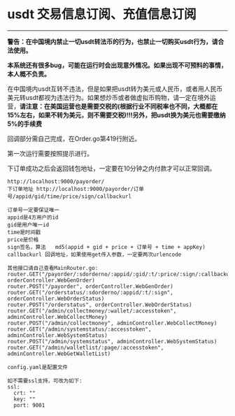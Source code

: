 # usdt 交易信息订阅、充值信息订阅

-------

**警告：在中国境内禁止一切usdt转法币的行为，也禁止一切购买usdt行为，请合法使用。**

**本系统还有很多bug，可能在运行时会出现意外情况。如果出现不可预料的事情，本人概不负责。**

在中国境内usdt互转不违法，但是如果把usdt转为美元或人民币，或者用人民币美元转usdt都视为违法行为。如果想炒币或者做虚拟币购物，请一定在境外运营，**请注意：在美国运营也是需要交税的(根据行业不同税率也不同，大概都在15%左右，如果不转为美元，则不需要交税)!!!另外，把usdt换为美元也需要缴纳5%的手续费**

回调部分需自己完成，在Order.go第419行附近。

第一次运行需要按照提示进行。

下订单成功之后会返回钱包地址，一定要在10分钟之内付款才可以正常回调。

```
http://localhost:9000/payorder/
下订单地址 http://localhost:9000/payorder/订单号/appid/gid/time/price/sign/callbackurl

订单号一定要保证唯一
appid是4方用户的id
gid是用户唯一id
time是时间戳
price是价格
sign签名，算法   md5(appid + gid + price + 订单号 + time + appKey)
callbackurl 回调地址，如果使用get传入参数，一定要两次urlencode

其他接口请自己查看MainRouter.go:
router.GET("/payorder/:sdorderno/:appid/:gid/:t/:price/:sign/:callbackurl", orderController.WebGenOrder)
router.POST("/payorder", orderController.WebGenOrder)
router.GET("/orderstatus/:sdorderno/:appid/:t/:sign", orderController.WebOrderStatus)
router.POST("/orderstatus", orderController.WebOrderStatus)
router.GET("/admin/collectmoney/:wallet/:accesstoken", adminController.WebCollectMoney)
router.POST("/admin/collectmoney", adminController.WebCollectMoney)
router.GET("/admin/systemstatus/:accesstoken", adminController.WebSystemStatus)
router.POST("/admin/systemstatus", adminController.WebSystemStatus)
router.GET("/admin/walletlist/:page/:accesstoken", adminController.WebGetWalletList)
```

```
config.yaml是配置文件

如不需要ssl支持，可改为如下:
ssl:
  crt: ""
  key: ""
  port: 9001
```
